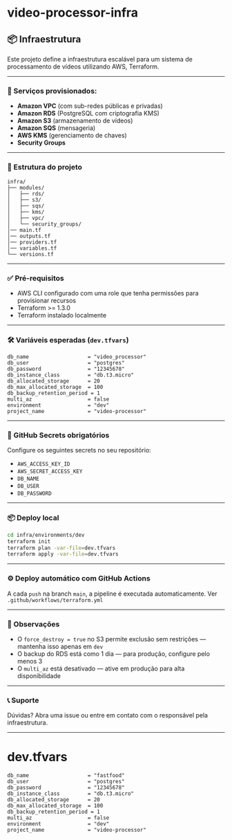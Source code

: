# video-processor-infra

## 📦 Infraestrutura

Este projeto define a infraestrutura escalável para um sistema de processamento de vídeos utilizando AWS, Terraform.

---

### 🚀 Serviços provisionados:
- **Amazon VPC** (com sub-redes públicas e privadas)
- **Amazon RDS** (PostgreSQL com criptografia KMS)
- **Amazon S3** (armazenamento de vídeos)
- **Amazon SQS** (mensageria)
- **AWS KMS** (gerenciamento de chaves)
- **Security Groups**

---

### 📁 Estrutura do projeto
```
infra/
├── modules/
│   ├── rds/
│   ├── s3/
│   ├── sqs/
│   ├── kms/
│   ├── vpc/
│   └── security_groups/
│── main.tf
│── outputs.tf
│── providers.tf
│── variables.tf
└── versions.tf
```

---

### ✅ Pré-requisitos
- AWS CLI configurado com uma role que tenha permissões para provisionar recursos
- Terraform >= 1.3.0
- Terraform instalado localmente

---

### 🛠️ Variáveis esperadas (`dev.tfvars`)

```
db_name                   = "video_processor"
db_user                   = "postgres"
db_password               = "12345678"
db_instance_class         = "db.t3.micro"
db_allocated_storage      = 20
db_max_allocated_storage  = 100
db_backup_retention_period = 1
multi_az                  = false
environment               = "dev"
project_name              = "video-processor"
```

---

### 🔐 GitHub Secrets obrigatórios
Configure os seguintes secrets no seu repositório:
- `AWS_ACCESS_KEY_ID`
- `AWS_SECRET_ACCESS_KEY`
- `DB_NAME`
- `DB_USER`
- `DB_PASSWORD`

---

### 📦 Deploy local
```bash
cd infra/environments/dev
terraform init
terraform plan -var-file=dev.tfvars
terraform apply -var-file=dev.tfvars
```

---

### ⚙️ Deploy automático com GitHub Actions
A cada `push` na branch `main`, a pipeline é executada automaticamente. Ver `.github/workflows/terraform.yml`

---

### 📌 Observações
- O `force_destroy = true` no S3 permite exclusão sem restrições — mantenha isso apenas em `dev`
- O backup do RDS está como 1 dia — para produção, configure pelo menos 3
- O `multi_az` está desativado — ative em produção para alta disponibilidade

---

### 📞 Suporte
Dúvidas? Abra uma issue ou entre em contato com o responsável pela infraestrutura.

---

# dev.tfvars

```
db_name                   = "fastfood"
db_user                   = "postgres"
db_password               = "12345678"
db_instance_class         = "db.t3.micro"
db_allocated_storage      = 20
db_max_allocated_storage  = 100
db_backup_retention_period = 1
multi_az                  = false
environment               = "dev"
project_name              = "video-processor"
